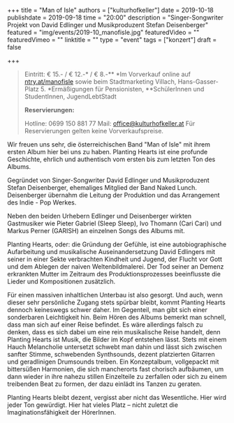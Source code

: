 +++
title = "Man of Isle"
authors = ["kulturhofkeller"]
date = 2019-10-18
publishdate = 2019-09-18
time = "20:00"
description = "Singer-Songwriter Projekt von David Edlinger und Musikproduzent Stefan Deisenberger"
featured = "img/events/2019-10_manofisle.jpg"
featuredVideo = ""
featuredVimeo = ""
linktitle = ""
type = "event"
tags = ["konzert"]
draft = false

+++

> Eintritt: € 15.- / € 12.-* / € 8.-**
> *Im Vorverkauf online auf [ntry.at/manofisle](https://ntry.at/manofisle) sowie beim  Stadtmarketing Villach, Hans-Gasser-Platz 5. *Ermäßigungen für Pensionisten, **SchülerInnen und StudentInnen, JugendLebtStadt
>
> **Reservierungen:**
>
> Hotline: 0699 150 881 77
> Mail: [office@kulturhofkeller.at](mailto:office@kulturhofkeller.at)
> Für Reservierungen gelten keine Vorverkaufspreise.

Wir freuen uns sehr, die österreichischen Band "Man of Isle" mit ihrem ersten Album hier bei uns zu haben. Planting Hearts ist eine profunde Geschichte, ehrlich und authentisch vom ersten bis zum letzten Ton des Albums.

Gegründet von Singer-Songwriter David Edlinger und Musikproduzent Stefan Deisenberger, ehemaliges Mitglied der Band Naked Lunch. Deisenberger übernahm die Leitung der Produktion und das Arrangement des Indie - Pop Werkes.

Neben den beiden Urhebern Edlinger und Deisenberger wirkten Gastmusiker wie Pieter Gabriel (Sleep Sleep), Ivo Thomann (Cari Cari) und Markus Perner (GARISH) an einzelnen Songs des Albums mit.

Planting Hearts, oder: die Gründung der Gefühle, ist eine autobiographische Aufarbeitung und musikalische Auseinandersetzung David Edlingers mit seiner in einer Sekte verbrachten Kindheit und Jugend, der Flucht vor Gott und dem Ablegen der naiven Weltenbildmalerei. Der Tod seiner an Demenz erkrankten Mutter im Zeitraum des Produktionsprozesses beeinflusste die Lieder und Kompositionen zusätzlich.

Für einen massiven inhaltlichen Unterbau ist also gesorgt. Und auch, wenn dieser sehr persönliche Zugang stets spürbar bleibt, kommt Planting Hearts dennoch keineswegs schwer daher. Im Gegenteil, man gibt sich einer sonderbaren Leichtigkeit hin. Beim Hören des Albums bemerkt man schnell, dass man sich auf einer Reise befindet. Es wäre allerdings falsch zu denken, dass es sich dabei um eine rein musikalische Reise handelt, denn Planting Hearts ist Musik, die Bilder im Kopf entstehen lässt. Stets mit einem Hauch Melancholie untersetzt schwebt man dahin und lässt sich zwischen sanfter Stimme, schwebenden Synthsounds, dezent platzierten Gitarren und geradlinigen Drumsounds treiben. Ein Konzeptalbum, vollgepackt mit bittersüßen Harmonien, die sich mancherorts fast chorisch aufbäumen, um dann wieder in ihre nahezu stillen Einzelteile zu zerfallen oder sich zu einem treibenden Beat zu formen, der dazu einlädt ins Tanzen zu geraten.

Planting Hearts bleibt dezent, vergisst aber nicht das Wesentliche. Hier wird jeder Ton gewürdigt. Hier hat vieles Platz – nicht zuletzt die Imaginationsfähigkeit der HörerInnen.
